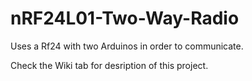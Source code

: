 # nRF24L01-Two-Way-Radio
Uses a Rf24 with two Arduinos in order to communicate.

Check the Wiki tab for desription of this project.
